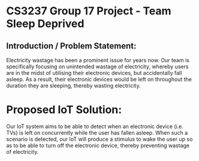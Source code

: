 # CS3237 Group 17 Project - Team Sleep Deprived

## Introduction / Problem Statement:

Electricity wastage has been a prominent issue for years now. Our team is specifically focusing on unintended wastage of electricity, whereby users are in the midst of utilising their electronic devices, but accidentally fall asleep. As a result, their electronic devices would be left on throughout the duration they are sleeping, thereby wasting electricity.

# Proposed IoT Solution:

Our IoT system aims to be able to detect when an electronic device (i.e. TVs) is left on concurrently while the user has fallen asleep. When such a scenario is detected, our IoT will produce a stimulus to wake the user up so as to be able to turn off the electronic device, thereby preventing wastage of
electricity.
